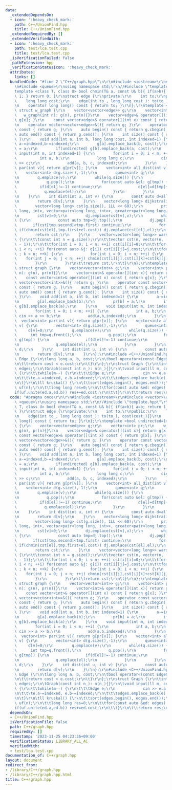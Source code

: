 ```yaml
---
data:
  _extendedDependsOn:
  - icon: ':heavy_check_mark:'
    path: C++/UnionFind.hpp
    title: C++/UnionFind.hpp
  _extendedRequiredBy: []
  _extendedVerifiedWith:
  - icon: ':heavy_check_mark:'
    path: test/lca.test.cpp
    title: test/lca.test.cpp
  _isVerificationFailed: false
  _pathExtension: hpp
  _verificationStatusIcon: ':heavy_check_mark:'
  attributes:
    links: []
  bundledCode: "#line 2 \"C++/graph.hpp\"\n\r\n#include <iostream>\r\n#include <vector>\r\
    \n#include <queue>\r\nusing namespace std;\r\n//#include \"template.hpp\"\r\n\
    template <class T, class U> bool chmin(T& a, const U& b){ if(a>b){ a=b; return\
    \ 1; } return 0; }\r\nstruct edge {\r\nprivate:\r\n    int to;\r\npublic:\r\n\
    \    long long cost;\r\n    edge(int to_, long long cost_): to(to_), cost(cost_){}\r\
    \n    operator long long() const { return to; }\r\n};\r\ntemplate <bool undirected=1>\
    \ struct w_graph {\r\n    vector<vector<edge>> g;\r\n    vector<int> pr;\r\n \
    \   w_graph(int n): g(n), pr(n){}\r\n    vector<edge>& operator[](int x){ return\
    \ g[x]; }\r\n    const vector<edge>& operator[](int x) const { return g[x]; }\r\
    \n    operator vector<vector<edge>>&(){ return g; }\r\n    operator const vector<vector<edge>>&()\
    \ const { return g; }\r\n    auto begin() const { return g.cbegin(); }\r\n   \
    \ auto end() const { return g.cend(); }\r\n    int size() const { return g.size();\
    \ }\r\n    void add(int a, int b, long long cost, int indexed=1) {\r\n       \
    \ a-=indexed,b-=indexed;\r\n        g[a].emplace_back(b, cost);\r\n        pr[b]\
    \ = a;\r\n        if(undirected) g[b].emplace_back(a, cost);\r\n    }\r\n    void\
    \ input(int m, int indexed=1) {\r\n        for(int i = 0; i < m; ++i) {\r\n  \
    \          int a, b;\r\n            long long c;\r\n            cin >> a >> b\
    \ >> c;\r\n            add(a, b, c, indexed);\r\n        }\r\n    }\r\n    vector<edge>\
    \ par(int v){ return g[pr[v]]; }\r\n    vector<int> all_dist(int v) {\r\n    \
    \    vector<int> d(g.size(),-1);\r\n        queue<int> q;\r\n        d[v]=0;\r\
    \n        q.emplace(v);\r\n        while(q.size()) {\r\n            int tmp=q.front();\r\
    \n            q.pop();\r\n            for(const auto &el: g[tmp]) {\r\n      \
    \          if(d[el]!=-1) continue;\r\n                d[el]=d[tmp]+1;\r\n    \
    \            q.emplace(el);\r\n            }\r\n        }\r\n        return d;\r\
    \n    }\r\n    int dist(int u, int v) {\r\n        const auto d=all_dist(u);\r\
    \n        return d[v];\r\n    }\r\n    vector<long long> dijkstra(int v) {\r\n\
    \        vector<long long> cst(g.size(), 1LL << 60);\r\n        priority_queue<pair<long\
    \ long, int>, vector<pair<long long, int>>, greater<pair<long long, int>>> dj;\r\
    \n        cst[v]=0;\r\n        dj.emplace(cst[v],v);\r\n        while(dj.size())\
    \ {\r\n            const auto tmp=dj.top();\r\n            dj.pop();\r\n     \
    \       if(cst[tmp.second]<tmp.first) continue;\r\n            for(auto el: g[tmp.second])\
    \ if(chmin(cst[el],tmp.first+el.cost)) dj.emplace(cst[el],el);\r\n        }\r\n\
    \        return cst;\r\n    }\r\n    vector<vector<long long>> warshall_floyd()\
    \ {\r\n\t\tconst int n = g.size();\r\n\t\tvector cst(n, vector(n, (1LL << 61)\
    \ - 1));\r\n\t\tfor(int i = 0; i < n; ++i) cst[i][i]=0;\r\n\t\tfor(int i = 0;\
    \ i < n; ++i) for(const auto &j: g[i]) cst[i][j]=j.cost;\r\n\t\tfor(int k = 0\
    \ ; k < n; ++k) {\r\n            for(int i = 0; i < n; ++i) {\r\n            \
    \    for(int j = 0; j < n; ++j) chmin(cst[i][j],cst[i][k]+cst[k][j]);\r\n    \
    \        }\r\n        }\r\n\t\treturn cst;\r\n\t}\r\n};\r\ntemplate <bool undirected=1>\
    \ struct graph {\r\n    vector<vector<int>> g;\r\n    vector<int> pr;\r\n    graph(int\
    \ n): g(n), pr(n){}\r\n    vector<int>& operator[](int x){ return g[x]; }\r\n\
    \    const vector<int>& operator[](int x) const { return g[x]; }\r\n    operator\
    \ vector<vector<int>>&(){ return g; }\r\n    operator const vector<vector<int>>&()\
    \ const { return g; }\r\n    auto begin() const { return g.cbegin(); }\r\n   \
    \ auto end() const { return g.cend(); }\r\n    int size() const { return g.size();\
    \ }\r\n    void add(int a, int b, int indexed=1) {\r\n        a-=indexed,b-=indexed;\r\
    \n        g[a].emplace_back(b);\r\n        pr[b] = a;\r\n        if(undirected)\
    \ g[b].emplace_back(a);\r\n    }\r\n    void input(int m, int indexed=1) {\r\n\
    \        for(int i = 0; i < m; ++i) {\r\n            int a, b;\r\n           \
    \ cin >> a >> b;\r\n            add(a,b,indexed);\r\n        }\r\n    }\r\n  \
    \  vector<int> par(int v){ return g[pr[v]]; }\r\n    vector<int> all_dist(int\
    \ v) {\r\n        vector<int> d(g.size(),-1);\r\n        queue<int> q;\r\n   \
    \     d[v]=0;\r\n        q.emplace(v);\r\n        while(q.size()) {\r\n      \
    \      int tmp=q.front();\r\n            q.pop();\r\n            for(auto el:\
    \ g[tmp]) {\r\n                if(d[el]!=-1) continue;\r\n                d[el]=d[tmp]+1;\r\
    \n                q.emplace(el);\r\n            }\r\n        }\r\n        return\
    \ d;\r\n    }\r\n    int dist(int u, int v) {\r\n        const auto d=all_dist(u);\r\
    \n        return d[v];\r\n    }\r\n};\r\n#include <C++/UnionFind.hpp>\r\nstruct\
    \ Edge {\r\n\tlong long a, b, cost;\r\n\tbool operator<(const Edge& e) const {\r\
    \n\t\treturn cost < e.cost;\r\n\t}\r\n};\r\nstruct Graph {\r\n\tint n;\r\n\tvector<Edge>\
    \ edges;\r\n\tGraph(const int n_): n(n_){}\r\n\tvoid input(ll m, const uint indexed=1)\
    \ {\r\n\t\twhile(m--) {\r\n\t\t\tEdge e;\r\n            cin >> e.a >> e.b >> e.cost;\r\
    \n\t\t\te.a-=indexed, e.b-=indexed;\r\n\t\t\tedges.emplace_back(e);\r\n\t\t}\r\
    \n\t}\r\n\tll kruskal() {\r\n\t\tsort(edges.begin(), edges.end());\r\n\t\tUnionFind\
    \ uf(n);\r\n\t\tlong long res=0;\r\n\t\tfor(const auto &ed: edges) {\r\n\t\t\t\
    if(uf.unite(ed.a,ed.b)) res+=ed.cost;\r\n\t\t}\r\n\t\treturn res;\r\n\t}\r\n};\n"
  code: "#pragma once\r\n\r\n#include <iostream>\r\n#include <vector>\r\n#include\
    \ <queue>\r\nusing namespace std;\r\n//#include \"template.hpp\"\r\ntemplate <class\
    \ T, class U> bool chmin(T& a, const U& b){ if(a>b){ a=b; return 1; } return 0;\
    \ }\r\nstruct edge {\r\nprivate:\r\n    int to;\r\npublic:\r\n    long long cost;\r\
    \n    edge(int to_, long long cost_): to(to_), cost(cost_){}\r\n    operator long\
    \ long() const { return to; }\r\n};\r\ntemplate <bool undirected=1> struct w_graph\
    \ {\r\n    vector<vector<edge>> g;\r\n    vector<int> pr;\r\n    w_graph(int n):\
    \ g(n), pr(n){}\r\n    vector<edge>& operator[](int x){ return g[x]; }\r\n   \
    \ const vector<edge>& operator[](int x) const { return g[x]; }\r\n    operator\
    \ vector<vector<edge>>&(){ return g; }\r\n    operator const vector<vector<edge>>&()\
    \ const { return g; }\r\n    auto begin() const { return g.cbegin(); }\r\n   \
    \ auto end() const { return g.cend(); }\r\n    int size() const { return g.size();\
    \ }\r\n    void add(int a, int b, long long cost, int indexed=1) {\r\n       \
    \ a-=indexed,b-=indexed;\r\n        g[a].emplace_back(b, cost);\r\n        pr[b]\
    \ = a;\r\n        if(undirected) g[b].emplace_back(a, cost);\r\n    }\r\n    void\
    \ input(int m, int indexed=1) {\r\n        for(int i = 0; i < m; ++i) {\r\n  \
    \          int a, b;\r\n            long long c;\r\n            cin >> a >> b\
    \ >> c;\r\n            add(a, b, c, indexed);\r\n        }\r\n    }\r\n    vector<edge>\
    \ par(int v){ return g[pr[v]]; }\r\n    vector<int> all_dist(int v) {\r\n    \
    \    vector<int> d(g.size(),-1);\r\n        queue<int> q;\r\n        d[v]=0;\r\
    \n        q.emplace(v);\r\n        while(q.size()) {\r\n            int tmp=q.front();\r\
    \n            q.pop();\r\n            for(const auto &el: g[tmp]) {\r\n      \
    \          if(d[el]!=-1) continue;\r\n                d[el]=d[tmp]+1;\r\n    \
    \            q.emplace(el);\r\n            }\r\n        }\r\n        return d;\r\
    \n    }\r\n    int dist(int u, int v) {\r\n        const auto d=all_dist(u);\r\
    \n        return d[v];\r\n    }\r\n    vector<long long> dijkstra(int v) {\r\n\
    \        vector<long long> cst(g.size(), 1LL << 60);\r\n        priority_queue<pair<long\
    \ long, int>, vector<pair<long long, int>>, greater<pair<long long, int>>> dj;\r\
    \n        cst[v]=0;\r\n        dj.emplace(cst[v],v);\r\n        while(dj.size())\
    \ {\r\n            const auto tmp=dj.top();\r\n            dj.pop();\r\n     \
    \       if(cst[tmp.second]<tmp.first) continue;\r\n            for(auto el: g[tmp.second])\
    \ if(chmin(cst[el],tmp.first+el.cost)) dj.emplace(cst[el],el);\r\n        }\r\n\
    \        return cst;\r\n    }\r\n    vector<vector<long long>> warshall_floyd()\
    \ {\r\n\t\tconst int n = g.size();\r\n\t\tvector cst(n, vector(n, (1LL << 61)\
    \ - 1));\r\n\t\tfor(int i = 0; i < n; ++i) cst[i][i]=0;\r\n\t\tfor(int i = 0;\
    \ i < n; ++i) for(const auto &j: g[i]) cst[i][j]=j.cost;\r\n\t\tfor(int k = 0\
    \ ; k < n; ++k) {\r\n            for(int i = 0; i < n; ++i) {\r\n            \
    \    for(int j = 0; j < n; ++j) chmin(cst[i][j],cst[i][k]+cst[k][j]);\r\n    \
    \        }\r\n        }\r\n\t\treturn cst;\r\n\t}\r\n};\r\ntemplate <bool undirected=1>\
    \ struct graph {\r\n    vector<vector<int>> g;\r\n    vector<int> pr;\r\n    graph(int\
    \ n): g(n), pr(n){}\r\n    vector<int>& operator[](int x){ return g[x]; }\r\n\
    \    const vector<int>& operator[](int x) const { return g[x]; }\r\n    operator\
    \ vector<vector<int>>&(){ return g; }\r\n    operator const vector<vector<int>>&()\
    \ const { return g; }\r\n    auto begin() const { return g.cbegin(); }\r\n   \
    \ auto end() const { return g.cend(); }\r\n    int size() const { return g.size();\
    \ }\r\n    void add(int a, int b, int indexed=1) {\r\n        a-=indexed,b-=indexed;\r\
    \n        g[a].emplace_back(b);\r\n        pr[b] = a;\r\n        if(undirected)\
    \ g[b].emplace_back(a);\r\n    }\r\n    void input(int m, int indexed=1) {\r\n\
    \        for(int i = 0; i < m; ++i) {\r\n            int a, b;\r\n           \
    \ cin >> a >> b;\r\n            add(a,b,indexed);\r\n        }\r\n    }\r\n  \
    \  vector<int> par(int v){ return g[pr[v]]; }\r\n    vector<int> all_dist(int\
    \ v) {\r\n        vector<int> d(g.size(),-1);\r\n        queue<int> q;\r\n   \
    \     d[v]=0;\r\n        q.emplace(v);\r\n        while(q.size()) {\r\n      \
    \      int tmp=q.front();\r\n            q.pop();\r\n            for(auto el:\
    \ g[tmp]) {\r\n                if(d[el]!=-1) continue;\r\n                d[el]=d[tmp]+1;\r\
    \n                q.emplace(el);\r\n            }\r\n        }\r\n        return\
    \ d;\r\n    }\r\n    int dist(int u, int v) {\r\n        const auto d=all_dist(u);\r\
    \n        return d[v];\r\n    }\r\n};\r\n#include <C++/UnionFind.hpp>\r\nstruct\
    \ Edge {\r\n\tlong long a, b, cost;\r\n\tbool operator<(const Edge& e) const {\r\
    \n\t\treturn cost < e.cost;\r\n\t}\r\n};\r\nstruct Graph {\r\n\tint n;\r\n\tvector<Edge>\
    \ edges;\r\n\tGraph(const int n_): n(n_){}\r\n\tvoid input(ll m, const uint indexed=1)\
    \ {\r\n\t\twhile(m--) {\r\n\t\t\tEdge e;\r\n            cin >> e.a >> e.b >> e.cost;\r\
    \n\t\t\te.a-=indexed, e.b-=indexed;\r\n\t\t\tedges.emplace_back(e);\r\n\t\t}\r\
    \n\t}\r\n\tll kruskal() {\r\n\t\tsort(edges.begin(), edges.end());\r\n\t\tUnionFind\
    \ uf(n);\r\n\t\tlong long res=0;\r\n\t\tfor(const auto &ed: edges) {\r\n\t\t\t\
    if(uf.unite(ed.a,ed.b)) res+=ed.cost;\r\n\t\t}\r\n\t\treturn res;\r\n\t}\r\n};"
  dependsOn:
  - C++/UnionFind.hpp
  isVerificationFile: false
  path: C++/graph.hpp
  requiredBy: []
  timestamp: '2023-11-25 04:23:36+09:00'
  verificationStatus: LIBRARY_ALL_AC
  verifiedWith:
  - test/lca.test.cpp
documentation_of: C++/graph.hpp
layout: document
redirect_from:
- /library/C++/graph.hpp
- /library/C++/graph.hpp.html
title: C++/graph.hpp
---
```

